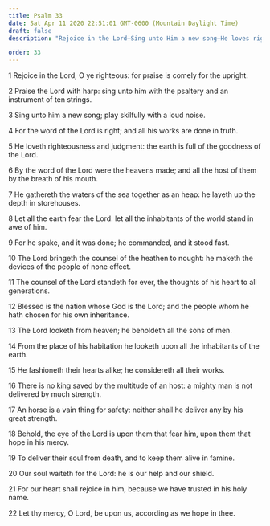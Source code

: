 ```yaml
---
title: Psalm 33
date: Sat Apr 11 2020 22:51:01 GMT-0600 (Mountain Daylight Time)
draft: false
description: "Rejoice in the Lord—Sing unto Him a new song—He loves righteousness and judgment—Blessed is the nation whose God is the Lord."

order: 33
---
```

    
1 Rejoice in the Lord, O ye righteous: for praise is comely for the upright.

2 Praise the Lord with harp: sing unto him with the psaltery and an instrument of ten strings.

3 Sing unto him a new song; play skilfully with a loud noise.

4 For the word of the Lord is right; and all his works are done in truth.

5 He loveth righteousness and judgment: the earth is full of the goodness of the Lord.

6 By the word of the Lord were the heavens made; and all the host of them by the breath of his mouth.

7 He gathereth the waters of the sea together as an heap: he layeth up the depth in storehouses.

8 Let all the earth fear the Lord: let all the inhabitants of the world stand in awe of him.

9 For he spake, and it was done; he commanded, and it stood fast.

10 The Lord bringeth the counsel of the heathen to nought: he maketh the devices of the people of none effect.

11 The counsel of the Lord standeth for ever, the thoughts of his heart to all generations.

12 Blessed is the nation whose God is the Lord; and the people whom he hath chosen for his own inheritance.

13 The Lord looketh from heaven; he beholdeth all the sons of men.

14 From the place of his habitation he looketh upon all the inhabitants of the earth.

15 He fashioneth their hearts alike; he considereth all their works.

16 There is no king saved by the multitude of an host: a mighty man is not delivered by much strength.

17 An horse is a vain thing for safety: neither shall he deliver any by his great strength.

18 Behold, the eye of the Lord is upon them that fear him, upon them that hope in his mercy.

19 To deliver their soul from death, and to keep them alive in famine.

20 Our soul waiteth for the Lord: he is our help and our shield.

21 For our heart shall rejoice in him, because we have trusted in his holy name.

22 Let thy mercy, O Lord, be upon us, according as we hope in thee.

